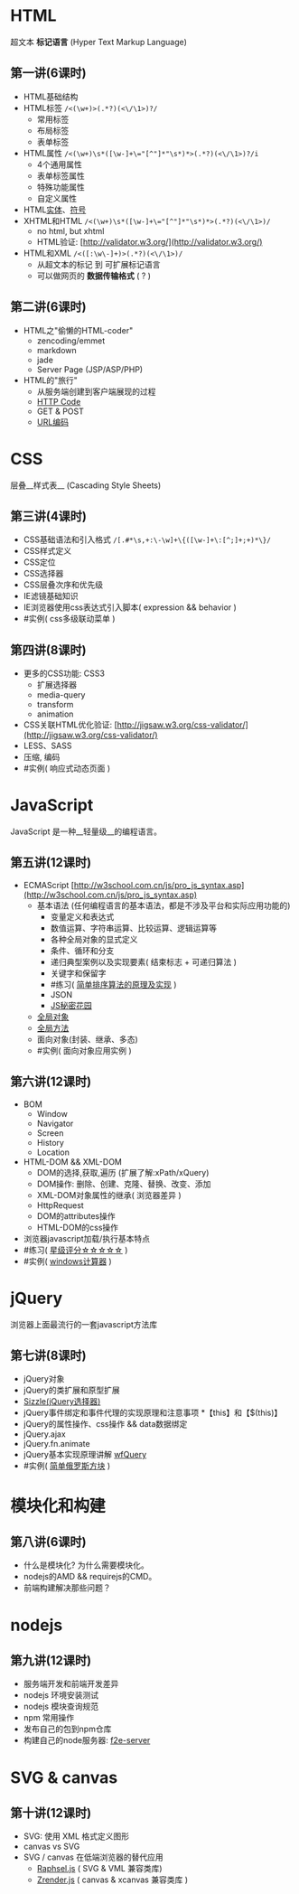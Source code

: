 HTML
====
超文本 __标记语言__ (Hyper Text Markup Language)

第一讲(6课时)
-------------
* HTML基础结构
* HTML标签    ``/<(\w+)>(.*?)(<\/\1>)?/``
    * 常用标签
    * 布局标签
    * 表单标签
* HTML属性    ``/<(\w+)\s*([\w-]+\="[^"]*"\s*)*>(.*?)(<\/\1>)?/i``
    * 4个通用属性
    * 表单标签属性
    * 特殊功能属性
    * 自定义属性
* HTML[实体](http://w3school.com.cn/tags/html_ref_entities.html)、[符号](http://w3school.com.cn/tags/html_ref_symbols.html)
* XHTML和HTML    ``/<(\w+)\s*([\w-]+\="[^"]*"\s*)*>(.*?)(<\/\1>)/``
    * no html, but xhtml
    * HTML验证: [http://validator.w3.org/](http://validator.w3.org/)
* HTML和XML      ``/<([:\w\-]+)>(.*?)(<\/\1>)/``
    * 从超文本的标记 到 可扩展标记语言
    * 可以做网页的 __数据传输格式__ ( ? )

第二讲(6课时)
-------------
* HTML之"偷懒的HTML-coder"
    * zencoding/emmet
    * markdown
    * jade
    * Server Page (JSP/ASP/PHP)
* HTML的"旅行"
    * 从服务端创建到客户端展现的过程
    * [HTTP Code](http://w3school.com.cn/tags/html_ref_httpmessages.asp)
    * GET & POST
    * [URL编码](http://w3school.com.cn/tags/html_ref_urlencode.html)

CSS
===
层叠__样式表__ (Cascading Style Sheets) 

第三讲(4课时)
------------
* CSS基础语法和引入格式  ``/[.#*\s,+:\-\w]+\{([\w-]+\:[^;]+;+)*\}/``
* CSS样式定义   
* CSS定位
* CSS选择器
* CSS层叠次序和优先级
* IE滤镜基础知识
* IE浏览器使用css表达式引入脚本( expression && behavior )
* #实例( css多级联动菜单 )

第四讲(8课时)
---------------
* 更多的CSS功能: CSS3
    * 扩展选择器
    * media-query
    * transform
    * animation
* CSS关联HTML优化验证: [http://jigsaw.w3.org/css-validator/](http://jigsaw.w3.org/css-validator/)
* LESS、SASS
* 压缩, 编码
* #实例( 响应式动态页面 )


JavaScript
==========
JavaScript 是一种__轻量级__的编程语言。

第五讲(12课时)
-------------
* ECMAScript    [http://w3school.com.cn/js/pro_js_syntax.asp](http://w3school.com.cn/js/pro_js_syntax.asp)
    * 基本语法 (任何编程语言的基本语法，都是不涉及平台和实际应用功能的)
        * 变量定义和表达式
        * 数值运算、字符串运算、比较运算、逻辑运算等
        * 各种全局对象的显式定义
        * 条件、循环和分支
        * 递归典型案例以及实现要素( 结束标志 + 可递归算法 )
        * 关键字和保留字
        * #练习( [简单排序算法的原理及实现](http://runjs.cn/detail/m1pgexjv) )
        * JSON
        * [JS秘密花园](http://bonsaiden.github.io/JavaScript-Garden/zh/)
    * [全局对象](http://w3school.com.cn/jsref/index.asp)
    * [全局方法](http://w3school.com.cn/jsref/jsref_obj_global.asp)
    * 面向对象(封装、继承、多态)
    * #实例( 面向对象应用实例 )

第六讲(12课时)
-------------
* BOM
    * Window
    * Navigator
    * Screen
    * History
    * Location
* HTML-DOM && XML-DOM
    * DOM的选择,获取,遍历 (扩展了解:xPath/xQuery)
    * DOM操作: 删除、创建、克隆、替换、改变、添加
    * XML-DOM对象属性的继承( 浏览器差异 )
    * HttpRequest
    * DOM的attributes操作
    * HTML-DOM的css操作
* 浏览器javascript加载/执行基本特点
* #练习( [星级评分☆☆☆☆☆](http://runjs.cn/detail/evsimdcq) )
* #实例( [windows计算器](http://runjs.cn/detail/0wgck9pa) )

jQuery
======
浏览器上面最流行的一套javascript方法库

第七讲(8课时)
------------
* jQuery对象
* jQuery的类扩展和原型扩展
* [Sizzle(jQuery选择器)](http://w3school.com.cn/jquery/jquery_ref_selectors.asp)
* jQuery事件绑定和事件代理的实现原理和注意事项
*【this】和【$(this)】
* jQuery的属性操作、css操作 && data数据绑定
* jQuery.ajax
* jQuery.fn.animate
* jQuery基本实现原理讲解 [wfQuery](https://github.com/shy2850/wfQuery)
* #实例( [简单俄罗斯方块](http://runjs.cn/detail/h05vfmrb) )


模块化和构建
======
第八讲(6课时)
-------------
* 什么是模块化? 为什么需要模块化。
* nodejs的AMD && requirejs的CMD。
* 前端构建解决那些问题？

nodejs
========
第九讲(12课时)
--------------
* 服务端开发和前端开发差异
* nodejs 环境安装测试
* nodejs 模块查询规范
* npm 常用操作
* 发布自己的包到npm仓库
* 构建自己的node服务器: [f2e-server](https://github.com/shy2850/node-server)

SVG & canvas
============
第十讲(12课时)
--------------
* SVG: 使用 XML 格式定义图形
* canvas vs SVG
* SVG / canvas 在低端浏览器的替代应用
    * [Raphsel.js](http://raphaeljs.com/) ( SVG & VML 兼容类库)
    * [Zrender.js](http://ecomfe.github.io/zrender/) ( canvas & xcanvas 兼容类库 )
